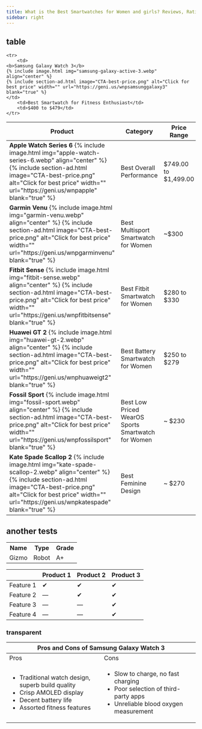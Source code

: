 ```yaml
---
title: What is the Best Smartwatches for Women and girls? Reviews, Ratings & Buying Guide
sidebar: right
---
```

## table
<table>
	<thead>
	<tr>
		<th>Product</th>
		<th>Category</th>
		<th>Price Range</th>
	</tr>
	</thead>
	<tbody>
	<tr>
		<td>
    <b>Apple Watch Series 6</b>
    {% include image.html img="apple-watch-series-6.webp" align="center" %}
    {% include section-ad.html image="CTA-best-price.png" alt="Click for best price" width="" url="https://geni.us/wnpapple" blank="true" %}
    </td>
		<td>Best Overall Performance</td>
		<td>$749.00 to $1,499.00</td>
	</tr>

	<tr>
		<td>
    <b>Samsung Galaxy Watch 3</b>
    {% include image.html img="samsung-galaxy-active-3.webp" align="center" %}
    {% include section-ad.html image="CTA-best-price.png" alt="Click for best price" width="" url="https://geni.us/wnpsamsunggalaxy3" blank="true" %}
    </td>
		<td>Best Smartwatch for Fitness Enthusiast</td>
		<td>$400 to $479</td>
	</tr>

  <tr>
    <td>
    <b>Garmin Venu</b>
    {% include image.html img="garmin-venu.webp" align="center" %}
    {% include section-ad.html image="CTA-best-price.png" alt="Click for best price" width="" url="https://geni.us/wnpgarminvenu" blank="true" %}
    </td>
    <td>Best Multisport Smartwatch for Women</td>
    <td>~$300</td>
  </tr>

  <tr>
    <td>
    <b>Fitbit Sense</b>
    {% include image.html img="fitbit-sense.webp" align="center" %}
    {% include section-ad.html image="CTA-best-price.png" alt="Click for best price" width="" url="https://geni.us/wnpfitbitsense" blank="true" %}
    </td>
    <td>Best Fitbit Smartwatch for Women</td>
    <td>$280 to $330</td>
  </tr>

  <tr>
    <td>
    <b>Huawei GT 2</b>
    {% include image.html img="huawei-gt-2.webp" align="center" %}
    {% include section-ad.html image="CTA-best-price.png" alt="Click for best price" width="" url="https://geni.us/wnphuaweigt2" blank="true" %}
    </td>
    <td>Best Battery Smartwatch for Women</td>
    <td>$250 to $279</td>
  </tr>

  <tr>
    <td>
      <b>Fossil Sport</b>
      {% include image.html img="fossil-sport.webp" align="center" %}
      {% include section-ad.html image="CTA-best-price.png" alt="Click for best price" width="" url="https://geni.us/wnpfossilsport" blank="true" %}
    </td>
    <td>Best Low Priced WearOS Sports Smartwatch for Women</td>
    <td>~ $230</td>
  </tr>

  <tr>
    <td>
    <b>Kate Spade Scallop 2</b>
    {% include image.html img="kate-spade-scallop-2.webp" align="center" %}
    {% include section-ad.html image="CTA-best-price.png" alt="Click for best price" width="" url="https://geni.us/wnpkatespade" blank="true" %}
    </td>
    <td>Best Feminine Design</td>
    <td>~ $270</td>
  </tr>
	</tbody>
</table>


## another tests
<table class="table">
  <tr>
    <th class="table__heading">Name</th>
    <th class="table__heading">Type</th>
    <th class="table__heading">Grade</th>
  </tr>
  <tr class="table__row">
    <td class="table__content" data-heading="Name">Gizmo</td>
    <td class="table__content" data-heading="Type">Robot</td>
    <td class="table__content" data-heading="Grade">A+</td>
  </tr>
</table>

<table>
  <thead>
    <tr class="tr_flex">
      <th class="th_flex">&nbsp;</th>
      <th class="th_flex">Product 1</th>
      <th class="th_flex">Product 2</th>
      <th class="th_flex">Product 3</th>
    </tr>
  </thead>
  <tbody>
    <tr class="tr_flex">
      <td class ="td_flex">Feature 1</td>
      <td class ="td_flex">&#10004;</td>
      <td class ="td_flex">&#10004;</td>
      <td class ="td_flex">&#10004;</td>
    </tr>
    <tr class="tr_flex">
      <td class ="td_flex">Feature 2</td>
      <td class ="td_flex">&mdash;</td>
      <td class ="td_flex">&#10004;</td>
      <td class ="td_flex">&#10004;</td>
    </tr>
    <tr class="tr_flex">
      <td class ="td_flex">Feature 3</td>
      <td class ="td_flex">&mdash;</td>
      <td class ="td_flex">&mdash;</td>
      <td class ="td_flex">&#10004;</td>
    </tr>
    <tr class="tr_flex">
      <td class ="td_flex">Feature 4</td>
      <td class ="td_flex">&mdash;</td>
      <td class ="td_flex">&mdash;</td>
      <td class ="td_flex">&#10004;</td>
    </tr>
  </tbody>
</table>


### transparent
<div>
 <table>
   <tr>
     <th colspan = "4" class = "top">
       Pros and Cons of Samsung Galaxy Watch 3
     </th>
   </tr>
   <colgroup>
   <col span="1" style="width: 50%;">
   <col span="1" style="width: 50%;">
   </colgroup>
   <tbody>
   <tr>
     <td class = "left">
       Pros
     </td>
     <td class = "right r-bor">
       Cons
     </td>
   </tr>
   <tr>
     <td class = "content-left">
      <ul id="protick">
        <li>Traditional watch design, superb build quality</li>
        <li>Crisp AMOLED display</li>
        <li>Decent battery life</li>
        <li>Assorted fitness features</li>
      </ul>
     </td>
     <td class = "content-right r-bor">
      <ul id="consx">
        <li>Slow to charge, no fast charging</li>
        <li>Poor selection of third-party apps</li>
        <li>Unreliable blood oxygen measurement</li>
      </ul>
     </td>
   </tr>
   </tbody>
 </table>
 </div>
